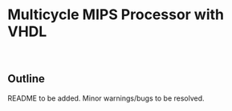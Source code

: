 # Multicycle MIPS Processor with VHDL


</br>

## Outline

README to be added.
Minor warnings/bugs to be resolved.
